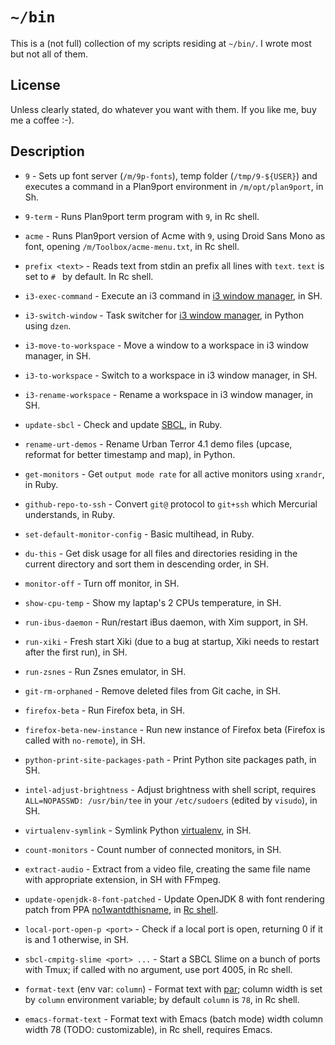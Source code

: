 # `~/bin`

This is a (not full) collection of my scripts residing at `~/bin/`.  I wrote
most but not all of them.

## License

Unless clearly stated, do whatever you want with them.  If you like me, buy me
a coffee :-).

## Description

* `9` - Sets up font server (`/m/9p-fonts`), temp folder (`/tmp/9-${USER}`)
  and executes a command in a Plan9port environment in `/m/opt/plan9port`, in
  Sh.

* `9-term` - Runs Plan9port term program with `9`, in Rc shell.

* `acme` - Runs Plan9port version of Acme with `9`, using Droid Sans Mono as
  font, opening `/m/Toolbox/acme-menu.txt`, in Rc shell.

* `prefix <text>` - Reads text from stdin an prefix all lines with
  `text`. `text` is set to `# ` by default. In Rc shell.

* `i3-exec-command` - Execute an i3 command in
  [i3 window manager](http://i3wm.org/), in SH.

* `i3-switch-window` - Task switcher for
  [i3 window manager](http://i3wm.org/), in Python using `dzen`.

* `i3-move-to-workspace` - Move a window to a workspace in i3 window manager,
  in SH.

* `i3-to-workspace` - Switch to a workspace in i3 window manager, in SH.

* `i3-rename-workspace` - Rename a workspace in i3 window manager, in SH.

* `update-sbcl` - Check and update [SBCL](http://www.sbcl.org/), in Ruby.

* `rename-urt-demos` - Rename Urban Terror 4.1 demo files (upcase, reformat
  for better timestamp and map), in Python.

* `get-monitors` - Get `output mode rate` for all active monitors using
  `xrandr`, in Ruby.

* `github-repo-to-ssh` - Convert `git@` protocol to `git+ssh` which Mercurial
  understands, in Ruby.

* `set-default-monitor-config` - Basic multihead, in Ruby.

* `du-this` - Get disk usage for all files and directories residing in the
  current directory and sort them in descending order, in SH.

* `monitor-off` - Turn off monitor, in SH.

* `show-cpu-temp` - Show my laptap's 2 CPUs temperature, in SH.

* `run-ibus-daemon` - Run/restart iBus daemon, with Xim support, in SH.

* `run-xiki` - Fresh start Xiki (due to a bug at startup, Xiki needs to
  restart after the first run), in SH.

* `run-zsnes` - Run Zsnes emulator, in SH.

* `git-rm-orphaned` - Remove deleted files from Git cache, in SH.

* `firefox-beta` - Run Firefox beta, in SH.

* `firefox-beta-new-instance` - Run new instance of Firefox beta (Firefox is
  called with `no-remote`), in SH.

* `python-print-site-packages-path` - Print Python site packages path, in SH.

* `intel-adjust-brightness` - Adjust brightness with shell script, requires
  `ALL=NOPASSWD: /usr/bin/tee` in your `/etc/sudoers` (edited by `visudo`), in
  SH.

* `virtualenv-symlink` - Symlink Python
  [virtualenv](https://virtualenv.pypa.io/en/latest/), in SH.

* `count-monitors` - Count number of connected monitors, in SH.

* `extract-audio` - Extract from a video file, creating the same file name
  with appropriate extension, in SH with FFmpeg.

* `update-openjdk-8-font-patched` - Update OpenJDK 8 with font rendering patch
  from PPA
  [no1wantdthisname](https://launchpad.net/~no1wantdthisname/+archive/ubuntu/openjdk-fontfix),
  in [Rc shell](http://plan9.bell-labs.com/sys/doc/rc.html).

* `local-port-open-p <port>` - Check if a local port is open, returning 0 if it is
  and 1 otherwise, in SH.

* `sbcl-cmpitg-slime <port> ...` - Start a SBCL Slime on a bunch of ports with
  Tmux; if called with no argument, use port 4005, in Rc shell.

* `format-text` (env var: `column`) - Format text with
  [par](http://www.nicemice.net/par/); column width is set by `column`
  environment variable; by default `column` is `78`, in Rc shell.

* `emacs-format-text` - Format text with Emacs (batch mode) width column width
  78 (TODO: customizable), in Rc shell, requires Emacs.
